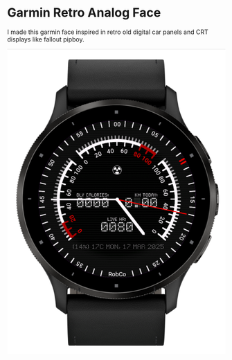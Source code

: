 # Garmin Retro Analog Face 

I made this garmin face inspired in retro old digital car panels and CRT displays like fallout pipboy.

![watchface image](assets/thumb.png)